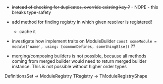 - ~~instead of checking for duplicates, override existing key ?~~ - NOPE - this breaks type-safety 

- add method for finding registry in which given resolver is registered!
  - cache it
- investigate how implement traits on ModuleBuilder
  `const someModule = module('name', using: [commonDefines, somethingElse])` ??


* merging/composing builders is not possible, because all methods coming from merged builder would
  need to return merged builder instance. This is not possible without higher order types


DefinitionsSet -> ModuleRegistry
TRegistry -> TModuleRegistryShape
